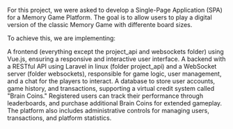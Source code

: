 For this project, we were asked to develop a Single-Page Application (SPA) for a Memory Game Platform. The goal is to allow users to play a digital version of the classic Memory Game with differente board sizes.

To achieve this, we are implementing:

A frontend (everything except the project_api and websockets folder) using Vue.js, ensuring a responsive and interactive user interface.
A backend with a RESTful API using Laravel in linux (folder project_api) and a WebSocket server (folder websockets), responsible for game logic, user management, and a chat for the players to interact.
A database to store user accounts, game history, and transactions, supporting a virtual credit system called "Brain Coins."
Registered users can track their performance through leaderboards, and purchase additional Brain Coins for extended gameplay. The platform also includes administrative controls for managing users, transactions, and platform statistics.


